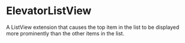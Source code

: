 ElevatorListView
================

A ListView extension that causes the top item in the list to be displayed more prominently than the other items in the list.